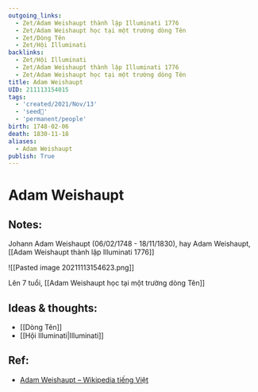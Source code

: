 ```yaml
---
outgoing_links:
  - Zet/Adam Weishaupt thành lập Illuminati 1776
  - Zet/Adam Weishaupt học tại một trường dòng Tên
  - Zet/Dòng Tên
  - Zet/Hội Illuminati
backlinks:
  - Zet/Hội Illuminati
  - Zet/Adam Weishaupt thành lập Illuminati 1776
  - Zet/Adam Weishaupt học tại một trường dòng Tên
title: Adam Weishaupt
UID: 211113154015
tags:
  - 'created/2021/Nov/13'
  - 'seed🥜'
  - 'permanent/people'
birth: 1748-02-06
death: 1830-11-18
aliases:
  - Adam Weishaupt
publish: True
---
```

# Adam Weishaupt

## Notes:
Johann Adam Weishaupt (06/02/1748 - 18/11/1830), hay Adam Weishaupt, [[Adam Weishaupt thành lập Illuminati 1776]]

![[Pasted image 20211113154623.png]]

Lên 7 tuổi, [[Adam Weishaupt học tại một trường dòng Tên]]

## Ideas & thoughts:
- [[Dòng Tên]]
- [[Hội Illuminati|Illuminati]]

## Ref:
- [Adam Weishaupt – Wikipedia tiếng Việt](https://vi.wikipedia.org/wiki/Adam_Weishaupt)